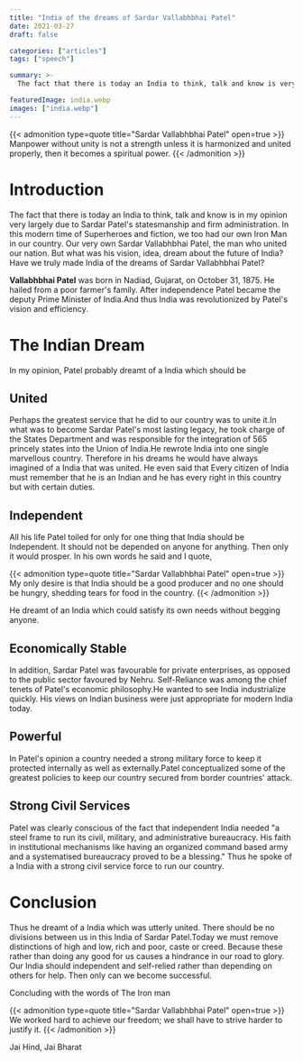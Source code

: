 ```yaml
---
title: "India of the dreams of Sardar Vallabhbhai Patel"
date: 2021-03-27
draft: false

categories: ["articles"]
tags: ["speech"]

summary: >-
  The fact that there is today an India to think, talk and know is very largely due to Sardar Patel's statesmanship and firm administration. In this modern time of Superheroes and fiction, we too had our own Iron Man in our country. Our very own Sardar Vallabhbhai Patel, the man who united our nation.

featuredImage: india.webp
images: ["india.webp"]
---
```


{{< admonition type=quote title="Sardar Vallabhbhai Patel" open=true >}}
Manpower without unity is not a strength unless it is harmonized and united properly, then it becomes a spiritual power.
{{< /admonition >}}

# Introduction

The fact that there is today an India to think, talk and know is in my opinion very largely due to Sardar Patel's statesmanship and firm administration. In this modern time of Superheroes and fiction, we too had our own Iron Man in our country. Our very own Sardar Vallabhbhai Patel, the man who united our nation. But what was his vision, idea, dream about the future of India? Have we truly made India of the dreams of Sardar Vallabhbhai Patel?

**Vallabhbhai Patel** was born in Nadiad, Gujarat, on October 31, 1875. He hailed from a poor farmer's family. After independence Patel became the deputy Prime Minister of India.And thus India was revolutionized by Patel's vision and efficiency.

# The Indian Dream

In my opinion, Patel probably dreamt of a India which should be

## United
Perhaps the greatest service that he did to our country was to unite it.In what was to become Sardar Patel's most lasting legacy, he took charge of the States Department and was responsible for the integration of 565 princely states into the Union of India.He rewrote India into one single marvellous country. Therefore in his dreams he would have always imagined of a India that was united. He even said that Every citizen of India must remember that he is an Indian and he has every right in this country but with certain duties.

## Independent
All his life Patel toiled for only for one thing that India should be Independent. It should not be depended on anyone for anything. Then only it would prosper. In his own words he said and I quote,

{{< admonition type=quote title="Sardar Vallabhbhai Patel" open=true >}}
My only desire is that India should be a good producer and no one should be hungry, shedding tears for food in the country.
{{< /admonition >}}

He dreamt of an India which could satisfy its own needs without begging anyone.

## Economically Stable
In addition, Sardar Patel was favourable for private enterprises, as opposed to the public sector favoured by Nehru. Self-Reliance was among the chief tenets of Patel's economic philosophy.He wanted to see India industrialize quickly. His views on Indian business were just appropriate for modern India today.

## Powerful
In Patel's opinion a country needed a strong military force to keep it protected internally as well as externally.Patel conceptualized some of the greatest policies to keep our country secured from border countries' attack.

## Strong Civil Services
Patel was clearly conscious of the fact that independent India needed "a steel frame to run its civil, military, and administrative bureaucracy. His faith in institutional mechanisms like having an organized command based army and a systematised bureaucracy proved to be a blessing." Thus he spoke of a India with a strong civil service force to run our country.

# Conclusion

Thus he dreamt of a India which was utterly united. There should be no divisions between us in this India of Sardar Patel.Today we must remove distinctions of high and low, rich and poor, caste or creed. Because these rather than doing any good for us causes a hindrance in our road to glory. Our India should independent and self-relied rather than depending on others for help. Then only can we become successful.

Concluding with the words of The Iron man

{{< admonition type=quote title="Sardar Vallabhbhai Patel" open=true >}}
We worked hard to achieve our freedom; we shall have to strive harder to justify it.
{{< /admonition >}}

Jai Hind, Jai Bharat
